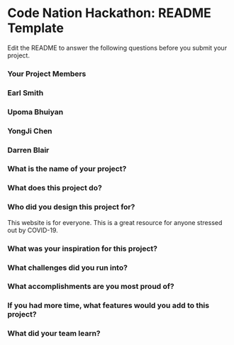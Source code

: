 # Code Nation Hackathon: README Template

Edit the README to answer the following questions before you submit your project.

### Your Project Members
### Earl Smith
### Upoma Bhuiyan
### YongJi Chen
### Darren Blair

### What is the name of your project?    

### What does this project do?

### Who did you design this project for?
This website is for everyone. This is a great resource for anyone stressed out by COVID-19. 
### What was your inspiration for this project?

### What challenges did you run into?

### What accomplishments are you most proud of?

### If you had more time, what features would you add to this project?

### What did your team learn?

